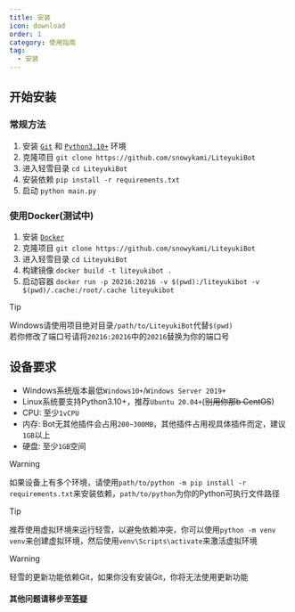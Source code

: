 ```yaml
---
title: 安装
icon: download
order: 1
category: 使用指南
tag:
  - 安装
---
```




## **开始安装**
### **常规方法**
1. 安装 [`Git`](https://git-scm.com/download/) 和 [`Python3.10+`](https://www.python.org/downloads/release/python-31010/) 环境
2. 克隆项目 `git clone https://github.com/snowykami/LiteyukiBot`
3. 进入轻雪目录 `cd LiteyukiBot`
4. 安装依赖 `pip install -r requirements.txt`
5. 启动 `python main.py`

### **使用Docker(测试中)**
1. 安装 [`Docker`](https://docs.docker.com/get-docker/)
2. 克隆项目 `git clone https://github.com/snowykami/LiteyukiBot`
3. 进入轻雪目录 `cd LiteyukiBot`
4. 构建镜像 `docker build -t liteyukibot .`
5. 启动容器 `docker run -p 20216:20216 -v $(pwd):/liteyukibot -v $(pwd)/.cache:/root/.cache liteyukibot`


> [!tip]
> Windows请使用项目绝对目录`/path/to/LiteyukiBot`代替`$(pwd)` <br>
> 若你修改了端口号请将`20216:20216`中的`20216`替换为你的端口号

## **设备要求**
- Windows系统版本最低`Windows10+`/`Windows Server 2019+`
- Linux系统要支持Python3.10+，推荐`Ubuntu 20.04+`(~~别用你那b CentOS~~)
- CPU: 至少`1vCPU`
- 内存: Bot无其他插件会占用`200~300MB`，其他插件占用视具体插件而定，建议`1GB`以上
- 硬盘: 至少`1GB`空间

> [!warning]
> 如果设备上有多个环境，请使用`path/to/python -m pip install -r requirements.txt`来安装依赖，`path/to/python`为你的Python可执行文件路径

> [!tip]
> 推荐使用虚拟环境来运行轻雪，以避免依赖冲突，你可以使用`python -m venv venv`来创建虚拟环境，然后使用`venv\Scripts\activate`来激活虚拟环境

> [!warning]
> 轻雪的更新功能依赖Git，如果你没有安装Git，你将无法使用更新功能

#### 其他问题请移步至[答疑](/deployment/fandq)

[//]: # (#### 想在Linux命令行中拥有更好的体验？试试[TRSS_Liteyuki轻雪机器人管理脚本]&#40;https://timerainstarsky.github.io/TRSS_Liteyuki/&#41;，该功能仅供参考，不是LiteyukiBot官方提供的功能)
